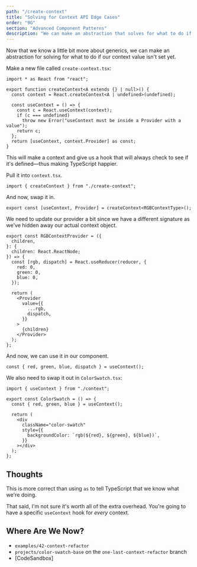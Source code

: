 ```yaml
---
path: "/create-context"
title: "Solving for Context API Edge Cases"
order: "9G"
section: "Advanced Component Patterns"
description: "We can make an abstraction that solves for what to do if a context isn't set."
---
```


Now that we know a little bit more about generics, we can make an abstraction for solving for what to do if our context value isn't set yet.

Make a new file called `create-context.tsx`:

```tsx
import * as React from "react";

export function createContext<A extends {} | null>() {
  const context = React.createContext<A | undefined>(undefined);

  const useContext = () => {
    const c = React.useContext(context);
    if (c === undefined)
      throw new Error("useContext must be inside a Provider with a value");
    return c;
  };
  return [useContext, context.Provider] as const;
}
```

This will make a context and give us a hook that will always check to see if it's defined—thus making TypeScript happier.

Pull it into `context.tsx`.

```tsx
import { createContext } from "./create-context";
```

And now, swap it in.

```tsx
export const [useContext, Provider] = createContext<RGBContextType>();
```

We need to update our provider a bit since we have a different signature as we've hidden away our actual context object.

```tsx
export const RGBContextProvider = ({
  children,
}: {
  children: React.ReactNode;
}) => {
  const [rgb, dispatch] = React.useReducer(reducer, {
    red: 0,
    green: 0,
    blue: 0,
  });

  return (
    <Provider
      value={{
        ...rgb,
        dispatch,
      }}
    >
      {children}
    </Provider>
  );
};
```

And now, we can use it in our component.

```tsx
const { red, green, blue, dispatch } = useContext();
```

We also need to swap it out in `ColorSwatch.tsx`:

```tsx
import { useContext } from "./context";

export const ColorSwatch = () => {
  const { red, green, blue } = useContext();

  return (
    <div
      className="color-swatch"
      style={{
        backgroundColor: `rgb(${red}, ${green}, ${blue})`,
      }}
    ></div>
  );
};
```

## Thoughts

This is more correct than using `as` to tell TypeScript that we know what we're doing.

That said, I'm not sure it's worth all of the extra overhead. You're going to have a specific `useContext` hook for _every_ context.

## Where Are We Now?

- `examples/42-context-refactor`
- `projects/color-swatch-base` on the `one-last-context-refactor` branch
- [CodeSandbox]
